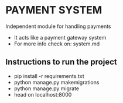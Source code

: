 # PAYMENT SYSTEM
 Independent module for handling payments
 - It acts like a payment gateway system
 - For more info check on: system.md

## Instructions to run the project
- pip install -r requirements.txt
- python manage.py makemigrations
- python manage.py migrate
- head on localhost:8000